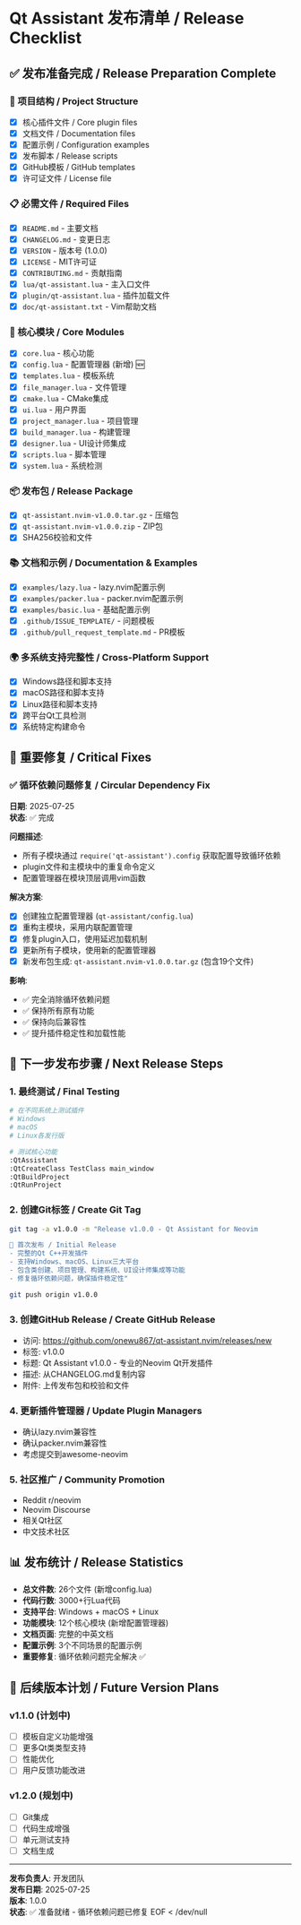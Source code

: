 # Qt Assistant 发布清单 / Release Checklist

## ✅ 发布准备完成 / Release Preparation Complete

### 📁 项目结构 / Project Structure
- [x] 核心插件文件 / Core plugin files
- [x] 文档文件 / Documentation files  
- [x] 配置示例 / Configuration examples
- [x] 发布脚本 / Release scripts
- [x] GitHub模板 / GitHub templates
- [x] 许可证文件 / License file

### 📋 必需文件 / Required Files
- [x] `README.md` - 主要文档
- [x] `CHANGELOG.md` - 变更日志
- [x] `VERSION` - 版本号 (1.0.0)
- [x] `LICENSE` - MIT许可证
- [x] `CONTRIBUTING.md` - 贡献指南
- [x] `lua/qt-assistant.lua` - 主入口文件
- [x] `plugin/qt-assistant.lua` - 插件加载文件
- [x] `doc/qt-assistant.txt` - Vim帮助文档

### 🔧 核心模块 / Core Modules
- [x] `core.lua` - 核心功能
- [x] `config.lua` - 配置管理器 (新增) 🆕
- [x] `templates.lua` - 模板系统
- [x] `file_manager.lua` - 文件管理
- [x] `cmake.lua` - CMake集成
- [x] `ui.lua` - 用户界面
- [x] `project_manager.lua` - 项目管理
- [x] `build_manager.lua` - 构建管理
- [x] `designer.lua` - UI设计师集成
- [x] `scripts.lua` - 脚本管理
- [x] `system.lua` - 系统检测

### 📦 发布包 / Release Package
- [x] `qt-assistant.nvim-v1.0.0.tar.gz` - 压缩包
- [x] `qt-assistant.nvim-v1.0.0.zip` - ZIP包
- [x] SHA256校验和文件

### 📚 文档和示例 / Documentation & Examples
- [x] `examples/lazy.lua` - lazy.nvim配置示例
- [x] `examples/packer.lua` - packer.nvim配置示例  
- [x] `examples/basic.lua` - 基础配置示例
- [x] `.github/ISSUE_TEMPLATE/` - 问题模板
- [x] `.github/pull_request_template.md` - PR模板

### 🌍 多系统支持完整性 / Cross-Platform Support
- [x] Windows路径和脚本支持
- [x] macOS路径和脚本支持
- [x] Linux路径和脚本支持
- [x] 跨平台Qt工具检测
- [x] 系统特定构建命令

## 🔧 重要修复 / Critical Fixes

### ✅ 循环依赖问题修复 / Circular Dependency Fix
**日期**: 2025-07-25  
**状态**: ✅ 完成

**问题描述**:
- 所有子模块通过 `require('qt-assistant').config` 获取配置导致循环依赖
- plugin文件和主模块中的重复命令定义
- 配置管理器在模块顶层调用vim函数

**解决方案**:
- [x] 创建独立配置管理器 (`qt-assistant/config.lua`)
- [x] 重构主模块，采用内联配置管理
- [x] 修复plugin入口，使用延迟加载机制
- [x] 更新所有子模块，使用新的配置管理器
- [x] 新发布包生成: `qt-assistant.nvim-v1.0.0.tar.gz` (包含19个文件)

**影响**:
- ✅ 完全消除循环依赖问题
- ✅ 保持所有原有功能
- ✅ 保持向后兼容性
- ✅ 提升插件稳定性和加载性能

## 🚀 下一步发布步骤 / Next Release Steps

### 1. 最终测试 / Final Testing
```bash
# 在不同系统上测试插件
# Windows
# macOS  
# Linux各发行版

# 测试核心功能
:QtAssistant
:QtCreateClass TestClass main_window
:QtBuildProject
:QtRunProject
```

### 2. 创建Git标签 / Create Git Tag
```bash
git tag -a v1.0.0 -m "Release v1.0.0 - Qt Assistant for Neovim

🚀 首次发布 / Initial Release
- 完整的Qt C++开发插件
- 支持Windows、macOS、Linux三大平台
- 包含类创建、项目管理、构建系统、UI设计师集成等功能
- 修复循环依赖问题，确保插件稳定性"

git push origin v1.0.0
```

### 3. 创建GitHub Release / Create GitHub Release
- 访问: https://github.com/onewu867/qt-assistant.nvim/releases/new
- 标签: v1.0.0
- 标题: Qt Assistant v1.0.0 - 专业的Neovim Qt开发插件
- 描述: 从CHANGELOG.md复制内容
- 附件: 上传发布包和校验和文件

### 4. 更新插件管理器 / Update Plugin Managers
- 确认lazy.nvim兼容性
- 确认packer.nvim兼容性
- 考虑提交到awesome-neovim

### 5. 社区推广 / Community Promotion
- Reddit r/neovim
- Neovim Discourse
- 相关Qt社区
- 中文技术社区

## 📊 发布统计 / Release Statistics

- **总文件数**: 26个文件 (新增config.lua)
- **代码行数**: 3000+行Lua代码
- **支持平台**: Windows + macOS + Linux
- **功能模块**: 12个核心模块 (新增配置管理器)
- **文档页面**: 完整的中英文档
- **配置示例**: 3个不同场景的配置示例
- **重要修复**: 循环依赖问题完全解决 ✅

## 🎯 后续版本计划 / Future Version Plans

### v1.1.0 (计划中)
- [ ] 模板自定义功能增强
- [ ] 更多Qt类类型支持
- [ ] 性能优化
- [ ] 用户反馈功能改进

### v1.2.0 (规划中)
- [ ] Git集成
- [ ] 代码生成增强
- [ ] 单元测试支持
- [ ] 文档生成

---

**发布负责人**: 开发团队  
**发布日期**: 2025-07-25  
**版本**: 1.0.0  
**状态**: ✅ 准备就绪 - 循环依赖问题已修复
EOF < /dev/null